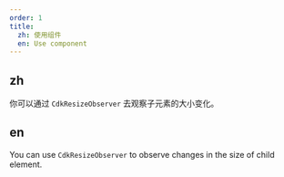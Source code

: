 ```yaml
---
order: 1
title:
  zh: 使用组件
  en: Use component
---
```


## zh

你可以通过 `CdkResizeObserver` 去观察子元素的大小变化。

## en

You can use `CdkResizeObserver` to observe changes in the size of child element.
